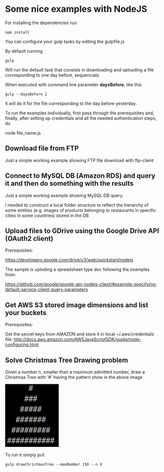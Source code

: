 # Some nice examples with NodeJS

For installing the dependencies run

```language=shell
npm install
```

You can configure your gulp tasks by editing the gulpfile.js

By default running

```language=shell
gulp
```

Will run the default task that consists in downloading and uploading a file corresponding to one day before, sequencialy.

When executed with command line parameter <b>daysBefore</b>, like this

```language=shell
gulp --daysBefore 2
```

it will do it for the file corresponding to the day before yesterday.

To run the examples individually, first pass through the prerequisites and, finally, after setting up credentials and
all the needed authentication steps, do

node file_name.js

## Download file from FTP

Just a simple working example showing FTP file download with ftp-client

## Connect to MySQL DB (Amazon RDS) and query it and then do something with the results

Just a simple working example showing MySQL DB query.

I needed to construct a local folder structure to reflect the hierarchy of some entities
(e.g. images of products belonging to restaurants in specific cities in some countries) stored in the DB

## Upload files to GDrive using the Google Drive API (OAuth2 client)

Prerequisites:

https://developers.google.com/drive/v3/web/quickstart/nodejs

The sample is uploding a spreadsheet type doc following the examples from:

https://github.com/google/google-api-nodejs-client/#example-specifying-default-service-client-query-parameters

## Get AWS S3 stored image dimensions and list your buckets

Prerequisites:

Get the secret keys from AMAZON and store it in local ~/.aws/credentials file:
http://docs.aws.amazon.com/AWSJavaScriptSDK/guide/node-configuring.html

## Solve Christmas Tree Drawing problem

Given a number n, smaller than a maximum admitted number, draw a Christmas Tree with '#' having the pattern show in the above image


![Alt Christmas Tree Sample For n = 6](img/tree.png?raw=true "Christmas Tree Pattern")

To run it simply put:

```language=shell
gulp drawChristmasTree --maxNumber 150 --n 6
```

